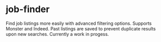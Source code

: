 job-finder
==========

Find job listings more easily with advanced filtering options. Supports Monster and Indeed.
Past listings are saved to prevent duplicate results upon new searches.
Currently a work in progess.
